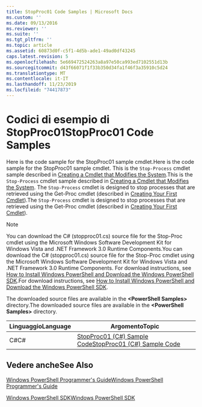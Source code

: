 ```yaml
---
title: StopProc01 Code Samples | Microsoft Docs
ms.custom: ''
ms.date: 09/13/2016
ms.reviewer: ''
ms.suite: ''
ms.tgt_pltfrm: ''
ms.topic: article
ms.assetid: 60873d0f-c5f1-4d5b-ade1-49ad0df43245
caps.latest.revision: 5
ms.openlocfilehash: 5e669472524263a8a97e50ca993ed7102551d13b
ms.sourcegitcommit: d43f66071f1f33b350d34fa1f46f3a35910c5d24
ms.translationtype: MT
ms.contentlocale: it-IT
ms.lasthandoff: 11/23/2019
ms.locfileid: "74417873"
---
```

# <a name="stopproc01-code-samples"></a><span data-ttu-id="b5264-102">Codici di esempio di StopProc01</span><span class="sxs-lookup"><span data-stu-id="b5264-102">StopProc01 Code Samples</span></span>

<span data-ttu-id="b5264-103">Here is the code sample for the StopProc01 sample cmdlet.</span><span class="sxs-lookup"><span data-stu-id="b5264-103">Here is the code sample for the StopProc01 sample cmdlet.</span></span> <span data-ttu-id="b5264-104">This is the `Stop-Process` cmdlet sample described in [Creating a Cmdlet that Modifies the System](../cmdlet/creating-a-cmdlet-that-modifies-the-system.md).</span><span class="sxs-lookup"><span data-stu-id="b5264-104">This is the `Stop-Process` cmdlet sample described in [Creating a Cmdlet that Modifies the System](../cmdlet/creating-a-cmdlet-that-modifies-the-system.md).</span></span> <span data-ttu-id="b5264-105">The `Stop-Process` cmdlet is designed to stop processes that are retrieved using the Get-Proc cmdlet (described in [Creating Your First Cmdlet](../cmdlet/creating-a-cmdlet-without-parameters.md)).</span><span class="sxs-lookup"><span data-stu-id="b5264-105">The `Stop-Process` cmdlet is designed to stop processes that are retrieved using the Get-Proc cmdlet (described in [Creating Your First Cmdlet](../cmdlet/creating-a-cmdlet-without-parameters.md)).</span></span>

> [!NOTE]
> <span data-ttu-id="b5264-106">You can download the C# (stopproc01.cs) source file for the Stop-Proc cmdlet using the Microsoft Windows Software Development Kit for Windows Vista and .NET Framework 3.0 Runtime Components.</span><span class="sxs-lookup"><span data-stu-id="b5264-106">You can download the C# (stopproc01.cs) source file for the Stop-Proc cmdlet using the Microsoft Windows Software Development Kit for Windows Vista and .NET Framework 3.0 Runtime Components.</span></span> <span data-ttu-id="b5264-107">For download instructions, see [How to Install Windows PowerShell and Download the Windows PowerShell SDK](/powershell/scripting/developer/installing-the-windows-powershell-sdk).</span><span class="sxs-lookup"><span data-stu-id="b5264-107">For download instructions, see [How to Install Windows PowerShell and Download the Windows PowerShell SDK](/powershell/scripting/developer/installing-the-windows-powershell-sdk).</span></span>
>
> <span data-ttu-id="b5264-108">The downloaded source files are available in the **\<PowerShell Samples>** directory.</span><span class="sxs-lookup"><span data-stu-id="b5264-108">The downloaded source files are available in the **\<PowerShell Samples>** directory.</span></span>

|<span data-ttu-id="b5264-109">Linguaggio</span><span class="sxs-lookup"><span data-stu-id="b5264-109">Language</span></span>|<span data-ttu-id="b5264-110">Argomento</span><span class="sxs-lookup"><span data-stu-id="b5264-110">Topic</span></span>|
|--------------|-----------|
|<span data-ttu-id="b5264-111">C#</span><span class="sxs-lookup"><span data-stu-id="b5264-111">C#</span></span>|[<span data-ttu-id="b5264-112">StopProc01 (C#) Sample Code</span><span class="sxs-lookup"><span data-stu-id="b5264-112">StopProc01 (C#) Sample Code</span></span>](./stopproc01-csharp-sample-code.md)|

## <a name="see-also"></a><span data-ttu-id="b5264-113">Vedere anche</span><span class="sxs-lookup"><span data-stu-id="b5264-113">See Also</span></span>

[<span data-ttu-id="b5264-114">Windows PowerShell Programmer's Guide</span><span class="sxs-lookup"><span data-stu-id="b5264-114">Windows PowerShell Programmer's Guide</span></span>](./windows-powershell-programmer-s-guide.md)

[<span data-ttu-id="b5264-115">Windows PowerShell SDK</span><span class="sxs-lookup"><span data-stu-id="b5264-115">Windows PowerShell SDK</span></span>](../windows-powershell-reference.md)
